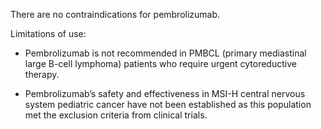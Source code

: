 There are no contraindications for pembrolizumab.

Limitations of use:

- Pembrolizumab is not recommended in PMBCL (primary mediastinal large B-cell lymphoma) patients who require urgent cytoreductive therapy.

- Pembrolizumab’s safety and effectiveness in MSI-H central nervous system pediatric cancer have not been established as this population met the exclusion criteria from clinical trials.